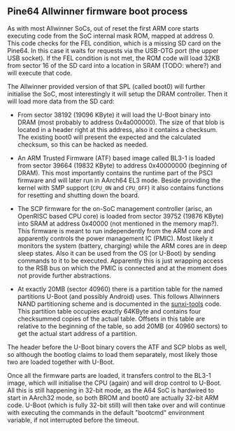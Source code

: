 ## Pine64 Allwinner firmware boot process

As with most Allwinner SoCs, out of reset the first ARM core starts executing
code from the SoC internal mask ROM, mapped at address 0. This code checks for
the FEL condition, which is a missing SD card on the Pine64. In this case
it waits for requests via the USB-OTG port (the upper USB socket).
If the FEL condition is not met, the ROM code will load 32KB from sector 16 of
the SD card into a location in SRAM (TODO: where?) and will execute that code.

The Allwinner provided version of that SPL (called boot0) will further
initialise the SoC, most interestingly it will setup the DRAM controller.
Then it will load more data from the SD card:

* From sector 38192 (19096 KByte) it will load the U-Boot binary into DRAM
(most probably to address 0x4a000000).
The size of that blob is located in a header right at this address, also it
contains a checksum. The existing boot0 will present the expected and the
calculated checksum, so this can be hacked as needed.

* An ARM Trusted Firmware (ATF) based image called BL3-1 is loaded from sector
39664 (19832 KByte) to address 0x40000000 (beginning of DRAM). This most
importantly contains the runtime part of the PSCI firmware and will later run
in AArch64 EL3 mode. Beside providing the kernel with SMP support (```CPU_ON```
and ```CPU_OFF```) it also contains functions for resetting and shutting down
the board.

* The SCP firmware for the on-SoC management controller (arisc, an OpenRISC
based CPU core) is loaded from sector 39752 (19876 KByte) into SRAM at
address 0x40000 (not mentioned in the memory map?). This firmware is meant
to run independently from the ARM core and apparently controls the power
management IC (PMIC). Most likely it monitors the system (battery, charging)
while the ARM cores are in deep sleep states. Also it can be used from the
OS (or U-Boot) by sending commands to it to be executed. Apparently this is
just wrapping access to the RSB bus on which the PMIC is connected and at
the moment does not provide further abstractions.

* At exactly 20MB (sector 40960) there is a partition table for the named
partitions U-Boot (and possibly Android) uses. This follows Allwinners
NAND partitioning scheme and is documented in the
[sunxi-tools](http://linux-sunxi.org/Sunxi-tools) code. This partition table
occupies exactly 64KByte and contains four checksummed copies of the actual
table. Offsets in this table are relative to the beginning of the table, so
add 20MB (or 40960 sectors) to get the actual start address of a partition.

The header before the U-Boot binary covers the ATF and SCP blobs as well,
so although the bootlog claims to load them separately, most likely
those two are loaded together with U-Boot.

Once all the firmware parts are loaded, it transfers control to the BL3-1
image, which will initialise the CPU (again) and will drop control to U-Boot.
All this is still happening in 32-bit mode, as the A64 SoC is hardwired to
start in AArch32 mode, so both BROM and boot0 are actually 32-bit ARM code.
U-Boot (which is fully 32-bit still) will then take over and will continue
with executing the commands in the default "bootcmd" environment variable,
if not interrupted before the timeout.
